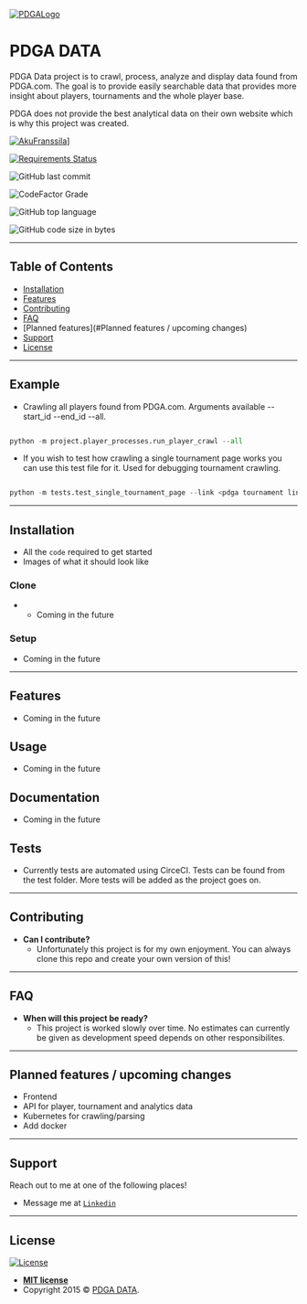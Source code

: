 <a href="https://www.pdga.com/"><img src="https://www.pdga.com/sites/all/themes/pdga/logo.png" title="PDGALogo" alt="PDGALogo"></a>

# PDGA DATA

PDGA Data project is to crawl, process, analyze and display data found from PDGA.com. The goal is to provide easily searchable data that provides more insight about players, tournaments and the whole player base.

PDGA does not provide the best analytical data on their own website which is why this project was created.

[![AkuFranssila](https://circleci.com/gh/AkuFranssila/pdga_data.svg?style=svg)](https://github.com/AkuFranssila/pdga_data)]

[![Requirements Status](https://requires.io/github/AkuFranssila/pdga_data/requirements.svg?branch=master)](https://requires.io/github/AkuFranssila/pdga_data/requirements/?branch=master)

![GitHub last commit](https://img.shields.io/github/last-commit/AkuFranssila/pdga_data)

![CodeFactor Grade](https://img.shields.io/codefactor/grade/github/AkuFranssila/pdga_data)

![GitHub top language](https://img.shields.io/github/languages/top/AkuFranssila/pdga_data)

![GitHub code size in bytes](https://img.shields.io/github/languages/code-size/AkuFranssila/pdga_data?style=plastic)

---

## Table of Contents

- [Installation](#installation)
- [Features](#features)
- [Contributing](#contributing)
- [FAQ](#faq)
- [Planned features](#Planned features / upcoming changes)
- [Support](#support)
- [License](#license)


---

## Example

- Crawling all players found from PDGA.com. Arguments available --start_id --end_id --all. 

```python

python -m project.player_processes.run_player_crawl --all
```

- If you wish to test how crawling a single tournament page works you can use this test file for it. Used for debugging tournament crawling.

```python

python -m tests.test_single_tournament_page --link <pdga tournament link >
```

---

## Installation

- All the `code` required to get started
- Images of what it should look like

### Clone

- - Coming in the future

### Setup

- Coming in the future

---

## Features

- Coming in the future

## Usage

- Coming in the future

## Documentation

- Coming in the future

## Tests

- Currently tests are automated using CirceCI. Tests can be found from the test folder. More tests will be added as the project goes on.

---

## Contributing

- **Can I contribute?**
    - Unfortunately this project is for my own enjoyment. You can always clone this repo and create your own version of this!


---

## FAQ

- **When will this project be ready?**
    - This project is worked slowly over time. No estimates can currently be given as development speed depends on other responsibilites.
    
    
---

## Planned features / upcoming changes

- Frontend
- API for player, tournament and analytics data
- Kubernetes for crawling/parsing
- Add docker
    
    
---

## Support

Reach out to me at one of the following places!

- Message me at <a href="https://www.linkedin.com/in/akufranssila/" target="_blank">`Linkedin`</a>

---

## License

[![License](http://img.shields.io/:license-mit-blue.svg?style=flat-square)](http://badges.mit-license.org)

- **[MIT license](http://opensource.org/licenses/mit-license.php)**
- Copyright 2015 © <a href="" target="_blank">PDGA DATA</a>.
